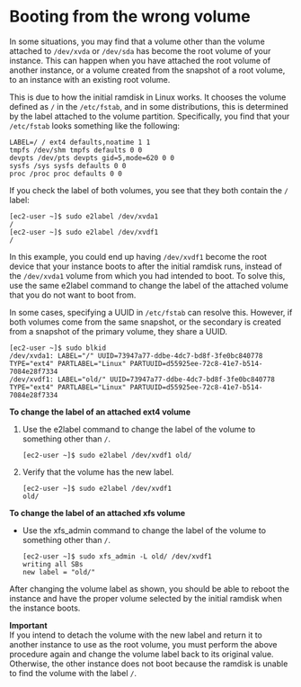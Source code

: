 # Booting from the wrong volume<a name="instance-booting-from-wrong-volume"></a>

In some situations, you may find that a volume other than the volume attached to `/dev/xvda` or `/dev/sda` has become the root volume of your instance\. This can happen when you have attached the root volume of another instance, or a volume created from the snapshot of a root volume, to an instance with an existing root volume\.

This is due to how the initial ramdisk in Linux works\. It chooses the volume defined as `/` in the `/etc/fstab`, and in some distributions, this is determined by the label attached to the volume partition\. Specifically, you find that your `/etc/fstab` looks something like the following: 

```
LABEL=/ / ext4 defaults,noatime 1 1 
tmpfs /dev/shm tmpfs defaults 0 0 
devpts /dev/pts devpts gid=5,mode=620 0 0 
sysfs /sys sysfs defaults 0 0 
proc /proc proc defaults 0 0
```

If you check the label of both volumes, you see that they both contain the `/` label: 

```
[ec2-user ~]$ sudo e2label /dev/xvda1 
/ 
[ec2-user ~]$ sudo e2label /dev/xvdf1 
/
```

In this example, you could end up having `/dev/xvdf1` become the root device that your instance boots to after the initial ramdisk runs, instead of the `/dev/xvda1` volume from which you had intended to boot\. To solve this, use the same e2label command to change the label of the attached volume that you do not want to boot from\.

In some cases, specifying a UUID in `/etc/fstab` can resolve this\. However, if both volumes come from the same snapshot, or the secondary is created from a snapshot of the primary volume, they share a UUID\.

```
[ec2-user ~]$ sudo blkid 
/dev/xvda1: LABEL="/" UUID=73947a77-ddbe-4dc7-bd8f-3fe0bc840778 TYPE="ext4" PARTLABEL="Linux" PARTUUID=d55925ee-72c8-41e7-b514-7084e28f7334 
/dev/xvdf1: LABEL="old/" UUID=73947a77-ddbe-4dc7-bd8f-3fe0bc840778 TYPE="ext4" PARTLABEL="Linux" PARTUUID=d55925ee-72c8-41e7-b514-7084e28f7334
```

**To change the label of an attached ext4 volume**

1. Use the e2label command to change the label of the volume to something other than `/`\.

   ```
   [ec2-user ~]$ sudo e2label /dev/xvdf1 old/ 
   ```

1. Verify that the volume has the new label\.

   ```
   [ec2-user ~]$ sudo e2label /dev/xvdf1 
   old/
   ```

**To change the label of an attached xfs volume**
+ Use the xfs\_admin command to change the label of the volume to something other than `/`\.

  ```
  [ec2-user ~]$ sudo xfs_admin -L old/ /dev/xvdf1
  writing all SBs
  new label = "old/"
  ```

After changing the volume label as shown, you should be able to reboot the instance and have the proper volume selected by the initial ramdisk when the instance boots\.

**Important**  
If you intend to detach the volume with the new label and return it to another instance to use as the root volume, you must perform the above procedure again and change the volume label back to its original value\. Otherwise, the other instance does not boot because the ramdisk is unable to find the volume with the label `/`\.